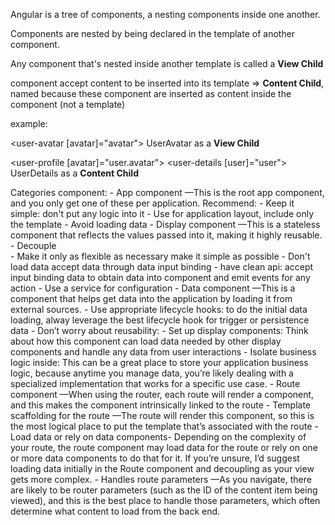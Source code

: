 Angular is a tree of components, a nesting components inside one another.

Components are nested by being declared in the template of another component.

Any component that's nested inside another template is called a **View Child** 

component accept content to be inserted into its template => **Content Child**, named because these component are 
inserted as content inside the component (not a template)

example:  

<user-avatar [avatar]="avatar"></user-avatar>  UserAvatar as a **View Child**

<user-profile [avatar]="user.avatar">
    <user-details [user]="user"></user-details>
</user-profile> UserDetails as a **Content Child**

Categories component:
    - App component —This is the root app component, and you only get one of these per application.
    Recommend:
        - Keep it simple: don't put any logic into it
        - Use for application layout, include only the template
        - Avoid loading data
    - Display component —This is a stateless component that reflects the values passed
     into it, making it highly reusable.
        - Decouple  
        - Make it only as flexible as necessary make it simple as possible
        - Don't load data accept data through data input binding
        - have clean api: accept input binding data to obtain data into component and emit events
        for any action
        - Use a service for configuration 
    - Data component —This is a component that helps get data into the application by
     loading it from external sources.
        - Use appropriate lifecycle hooks: to do the initial data loading, alway leverage the best lifecycle
        hook for trigger or persistence data
        - Don’t worry about reusability: 
        - Set up display components: Think about how this component can load data needed
                                     by other display components and handle any data from user interactions
        - Isolate business logic inside: This can be a great place to store your application
                                         business logic, because anytime you manage data, you’re likely dealing with a
                                         specialized implementation that works for a specific use case.
    - Route component —When using the router, each route will render a component,
      and this makes the component intrinsically linked to the route
        - Template scaffolding for the route —The route will render this component, so this is
          the most logical place to put the template that’s associated with the route
        - Load data or rely on data components- Depending on the complexity of your route,
                                                the route component may load data for the route or rely on one or more data
                                                components to do that for it. If you’re unsure, I’d suggest loading data initially in
                                                the Route component and decoupling as your view gets more complex.
        - Handles route parameters —As you navigate, there are likely to be router parameters
          (such as the ID of the content item being viewed), and this is the best place to handle
          those parameters, which often determine what content to load from the back end.
